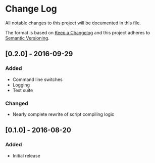 # Change Log

All notable changes to this project will be documented in this file.

The format is based on [Keep a Changelog](http://keepachangelog.com/)
and this project adheres to [Semantic Versioning](http://semver.org/).

## [0.2.0] - 2016-09-29

### Added

* Command line switches
* Logging
* Test suite

### Changed

* Nearly complete rewrite of script compiling logic

## [0.1.0] - 2016-08-20

### Added

* Initial release
